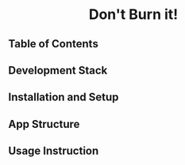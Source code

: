 <h1 align="center">Don't Burn it! </h1>

## Table of Contents

## Development Stack

## Installation and Setup

## App Structure

## Usage Instruction

